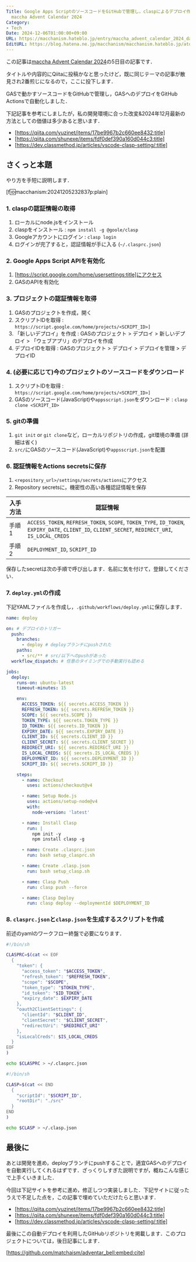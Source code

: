 ```yaml
---
Title: Google Apps ScriptのソースコードをGitHubで管理し，claspによるデプロイ作業をGitHub Actionsで自動化する /
  maccha Advent Calendar 2024
Category:
- Tech
Date: 2024-12-06T01:00:00+09:00
URL: https://macchanism.hateblo.jp/entry/maccha_advent_calendar_2024_day5
EditURL: https://blog.hatena.ne.jp/macchanism/macchanism.hateblo.jp/atom/entry/6802418398309310586
---
```


この記事は[maccha Advent Calendar 2024](https://adventar.org/calendars/10199)の5日目の記事です．

タイトルや内容的にQiitaに投稿かなと思ったけど，既に同じテーマの記事が散見され2番煎じになるので，ここに投下します．

GASで動かすソースコードをGitHubで管理し，GASへのデプロイをGitHub Actionsで自動化しました．

<!-- more -->

下記記事を参考にしましたが，私の開発環境に合った改変&2024年12月最新の方法としての価値は多少あると思います．

* [https://qiita.com/yuzinet/items/17be9967b2c660ee8432:title]
* [https://qiita.com/shunexe/items/fdf0def390a160d044c3:title]
* [https://dev.classmethod.jp/articles/vscode-clasp-setting/:title]

## さくっと本題

やり方を手短に説明します．

[f:id:macchanism:20241205232837p:plain]

### 1. claspの認証情報の取得

1. ローカルにnode.jsをインストール
2. claspをインストール : `npm install -g @goole/clasp`
3. Googleアカウントにログイン : `clasp login`
4. ログインが完了すると，認証情報が手に入る (`~/.clasprc.json`)

### 2. Google Apps Script APIを有効化

1. [https://script.google.com/home/usersettings:title]にアクセス
2. GASのAPIを有効化

### 3. プロジェクトの認証情報を取得

1. GASのプロジェクトを作成，開く
2. スクリプトIDを取得 : `https://script.google.com/home/projects/<SCRIPT_ID>]`
3. 「新しいデプロイ」を作成 :  GASのプロジェクト > デプロイ > 新しいデプロイ > 「ウェブアプリ」のデプロイを作成
3. デプロイIDを取得 : GASのプロジェクト > デプロイ > デプロイを管理 > デプロイID

### 4. (必要に応じて)今のプロジェクトのソースコードをダウンロード

1. スクリプトIDを取得 : `https://script.google.com/home/projects/<SCRIPT_ID>]`
2. GASのソースコード(JavaScript)や`appsscript.json`をダウンロード : `clasp clone <SCRIPT_ID>`

### 5. gitの準備

1. `git init` or `git clone`など，ローカルリポジトリの作成，git環境の準備 (詳細は省く)
2. `src/`にGASのソースコード(JavaScript)や`appsscript.json`を配置

### 6. 認証情報をActions secretsに保存

1. `<repository_url>/settings/secrets/actions`にアクセス
2. Repository secretsに，機密性の高い各種認証情報を保存

|入手方法|認証情報|
|---|---|
|手順1|`ACCESS_TOKEN`, `REFRESH_TOKEN`, `SCOPE`, `TOKEN_TYPE`, `ID_TOKEN`, `EXPIRY_DATE`, `CLIENT_ID`, `CLIENT_SECRET`, `REDIRECT_URI`, `IS_LOCAL_CREDS`|
|手順2|`DEPLOYMENT_ID`, `SCRIPT_ID`|

保存したsecretは次の手順で呼び出します．名前に気を付けて，登録してください．

### 7. `deploy.yml`の作成

下記YAMLファイルを作成し，`.github/workflows/deploy.yml`に保存します．

```deploy.yml
name: deploy

on: # デプロイのトリガー
  push:
    branches:
      - deploy # deployブランチにpushされた
    paths:
      - src/** # src/以下へのpushがあった
  workflow_dispatch: # 任意のタイミングでの手動実行も認める

jobs:
  deploy:
    runs-on: ubuntu-latest
    timeout-minutes: 15

    env:
      ACCESS_TOKEN: ${{ secrets.ACCESS_TOKEN }}
      REFRESH_TOKEN: ${{ secrets.REFRESH_TOKEN }}
      SCOPE: ${{ secrets.SCOPE }}
      TOKEN_TYPE: ${{ secrets.TOKEN_TYPE }}
      ID_TOKEN: ${{ secrets.ID_TOKEN }}
      EXPIRY_DATE: ${{ secrets.EXPIRY_DATE }}
      CLIENT_ID: ${{ secrets.CLIENT_ID }}
      CLIENT_SECRET: ${{ secrets.CLIENT_SECRET }}
      REDIRECT_URI: ${{ secrets.REDIRECT_URI }}
      IS_LOCAL_CREDS: ${{ secrets.IS_LOCAL_CREDS }}
      DEPLOYMENT_ID: ${{ secrets.DEPLOYMENT_ID }}
      SCRIPT_ID: ${{ secrets.SCRIPT_ID }}

    steps:
      - name: Checkout
        uses: actions/checkout@v4

      - name: Setup Node.js
        uses: actions/setup-node@v4
        with:
          node-version: 'latest'

      - name: Install Clasp
        run: |
          npm init -y
          npm install clasp -g

      - name: Create .clasprc.json
        run: bash setup_clasprc.sh

      - name: Create .clasp.json
        run: bash setup_clasp.sh

      - name: Clasp Push
        run: clasp push --force

      - name: Clasp Deploy
        run: clasp deploy --deploymentId $DEPLOYMENT_ID
```

### 8. `clasprc.json`と`clasp.json`を生成するスクリプトを作成

前述のyamlのワークフロー終盤で必要になります．

```setup_clasprc.sh
#!/bin/sh

CLASPRC=$(cat << EOF
  {
    "token": {
      "access_token": "$ACCESS_TOKEN",
      "refresh_token": "$REFRESH_TOKEN",
      "scope": "$SCOPE",
      "token_type": "$TOKEN_TYPE",
      "id_token": "$ID_TOKEN",
      "expiry_date": $EXPIRY_DATE
    },
    "oauth2ClientSettings": {
      "clientId": "$CLIENT_ID",
      "clientSecret": "$CLIENT_SECRET",
      "redirectUri": "$REDIRECT_URI"
    },
    "isLocalCreds": $IS_LOCAL_CREDS
  }
EOF
)

echo $CLASPRC > ~/.clasprc.json
```
```setup_clasp.sh
#!/bin/sh

CLASP=$(cat << END
  {
    "scriptId": "$SCRIPT_ID",
    "rootDir": "./src"
  }
END
)

echo $CLASP > ~/.clasp.json
```

## 最後に

あとは開発を進め，deployブランチにpushすることで，適宜GASへのデプロイを自動実行してくれるはずです．ざっくりしすぎた説明ですが，概ねこんな感じで上手くいきました．

今回は下記サイトを参考に進め，修正しつつ実装しました．下記サイトに従ったうえで不足した点を，この記事で埋めていただけたらと思います．

* [https://qiita.com/yuzinet/items/17be9967b2c660ee8432:title]
* [https://qiita.com/shunexe/items/fdf0def390a160d044c3:title]
* [https://dev.classmethod.jp/articles/vscode-clasp-setting/:title]

最後にこの自動デプロイを利用したGitHubリポジトリを掲載します．このプロジェクトについては，後日記事にします．

[https://github.com/matchaism/adventar_bell:embed:cite]

